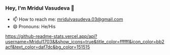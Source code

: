 ### Hey, I'm Mridul Vasudeva 👋

- 📫 How to reach me: mridulvasudeva.03@gmail.com
- 😄 Pronouns: He/His

https://github-readme-stats.vercel.app/api?username=Mridul1703&&show_icons=true&title_color=ffffff&icon_color=bb2acf&text_color=daf7dc&bg_color=151515
